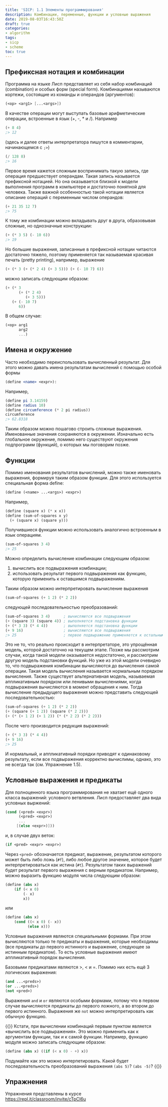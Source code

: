```yaml
---
title: 'SICP: 1.1 Элементы программирования'
description: Комбинации, переменные, функции и условные выражения
date: 2019-08-03T16:43:50Z
draft: true
categories:
- algorithm
tags:
- sicp
- scheme
toc: true
---
```


## Префиксная нотация и комбинации

Программа на языке Лисп представляет из себя набор комбинаций (combination) и особых форм (special form). Комбинациями называются кортежи, состоящие из команды и операндов (аргументов):
```scheme
(<op> <arg1> [...<args>])
```

В качестве операции могут выступать базовые арифметические операции, встроенные в язык (+, -, * и /). Например
```scheme
(+ 8 4)
;> 12
```
(здесь и далее ответы интерпретатора пишутся в комментарии, начинающемся с `;>`)
```scheme
(/ 128 8)
;> 16
```

Первое время кажется сложным воспринимать такую запись, где операция предшествует операндам. Такая запись называется префиксной нотацией. Но она оказывается близкой к модели выполнения программ в компьютере и достаточно понятной для человека. Также важной особенностью такой нотации является описание операций с переменным числом операндов:
```scheme
(+ 21 35 12 7)
;> 75
```
К тому же комбинации можно вкладывать друг в друга, образовывая сложные, но однозначные конструкции:
```scheme
(+ (* 3 5) (- 10 6))
;> 19
```

Но большие выражения, записанные в префиксной нотации читаются достаточно тяжело, поэтому применяется так называемая красивая печать (pretty printing), например, выражение
```scheme
(+ (* 3 (+ (* 2 4) (+ 3 5))) (+ (- 10 7) 6))
```
можно записать следующим образом:
```scheme
(+ (* 3
      (+ (* 2 4)
         (+ 3 5)))
   (+ (- 10 7)
      6))
```

В общем случае:
```scheme
(<op> arg1
      arg2
      ...)
```

## Имена и окружение

Часто необходимо переиспользовать вычисленный результат. Для этого можно давать имена результатам вычислений с помощью особой формы

```scheme
(define <name> <expr>):
```

Например,
```scheme
(define pi 3.14159)
(define radius 10)
(define circumference (* 2 pi radius))
circumference
;> 62.8318
```

Таким образом можно пошагово строить сложные выражения. Именованные значения сохраняются в окружении. Изначально есть глобальное окружение, помимо него существуют окружения подпрограмм (функций), о которых мы поговорим позже.

## Функции

Помимо именования результатов вычислений, можно также именовать выражения, формируя таким образом функции. Для этого используется специальная форма define:
```scheme
(define (<name> ...<args>) <expr>)
```
Например,
```scheme
(define (square x) (* x x))
(define (sum-of-squares x y)
  (+ (square x) (square y)))
```
Получившиеся функции можно использовать аналогично встроенным в язык операциям.
```scheme
(sum-of-squares 3 4)
;> 25
```

Можно определить вычисление комбинации следующим образом:
1. вычислить все подвыражения комбинации;
2. использовать результат первого подвыражения как функцию, которую применить к оставшимся подвыражениям.

Таким образом можно интерпретировать вычисление выражения
```scheme
(sum-of-squares (+ 1 2) (* 2 2))
```
следующей последовательностью преобразований:
```scheme
(sum-of-squares 3 4)      ; вычисляются все подвыражения
(+ (square 3) (square 4)) ; выполняется подстановка функции
(+ (* 3 3) (* 4 4))       ; выполняется подстановка функции
(+ 9 16)                  ; вычисляются все подвыражения
;> 25                     ; первое подвыражение применяется к остальным
```

Это не то, что реально происходит в интерпретаторе, это упрощённая модель, которой достаточно на текущем этапе. Позже мы рассмотрим случаи, когда такой модели оказывается недостаточно, и рассмотрим другую модель подстановки функций. Но уже из этой модели очевидно то, что подвыражения комбинации вычисляются до вычисления самой операции. Такая модель вычисления называется нормальным порядком вычисления. Также существует альтернативная модель, называемая аппликативным порядком или ленивыми вычислениями, когда подвыражения вычисляются в момент обращения к ним. Тогда вычисление предыдущего выражения можно представить следующей последовательностью:
```scheme
(sum-of-squares (+ 1 2) (* 2 2))
(+ (square (+ 1 2)) (square (* 2 2)))
(+ (* (+ 1 2) (+ 1 2)) (* (* 2 2) (* 2 2)))
```
После чего производится редукция выражений:
```scheme
(+ (* 3 3) (* 4 4))
(+ 9 16)
;> 25
```

И нормальный, и аппликативный порядки приводят к одинаковому результату, если все подвыражения корректно вычислимы, однако, это не всегда так (см. Упражнение 1.5).

## Условные выражения и предикаты

Для полноценного языка программирования не хватает ещё одного класса выражений: условного ветвления. Лисп предоставляет два вида условных выржений:
```scheme
(cond (<pred> <expr>)
      (<pred> <expr>)
      ...
     [(else <expr>)]))
```
и, в случае двух веток:
```scheme
(if <pred> <expr> <expr>)
```
Через `<pred>` обозначается предикат, выражение, результатом которого может быть либо ложь (`#f`), либо любое другое значение, которое будет интерпретироваться как истина (`#t`). Результатом таких выражений будет результат первого выражения с верным предикатом. Например, можно выразить функцию модуля числа следующим образом:
```scheme
(define (abs x)
    (if (< x 0)
        (- x)
        x))
```
или
```scheme
(define (abs x)
    (cond ((< x 0) (- x))
          (else x)))
```

Условные выражения являются специальными формами. При этом вычисляются только те предикаты и выражения, которые необходимы (все предикаты до первого истинного и выражение, следующее за истинным предикатом). То есть условные выражения имеют аппликативный порядок вычисления.

Базовыми предикатами являются >, < и =. Помимо них есть ещё 3 логических выражения:
```scheme
(and ...<preds>)
(or ...<preds>)
(not <pred>)
```

Выражения `and` и `or` являются особыми формами, потому что в первом случае вычисляются предикаты до первого ложного, а во втором до первого истинного. Выражения же `not` можно интерпретировать как обычную функцию.

{{<note info>}}
Кстати, при вычислении комбинаций первым пунктом является «вычислить все подвыражения». Это можно применить как к аргументам функции, так и к самой функции. Например, функцию модуля можно записать следующим образом:
```scheme
(define (abs x) ((if (< x 0) - +) x))
```

Подумайте как это можно интерпетировать. Какой будет последовательность преобразований выражения `(abs 5)`? `(abs -5)`?
{{</note>}}

## Упражнения

Упражнения представлены в курсе https://repl.it/classroom/invite/cTpCI6u